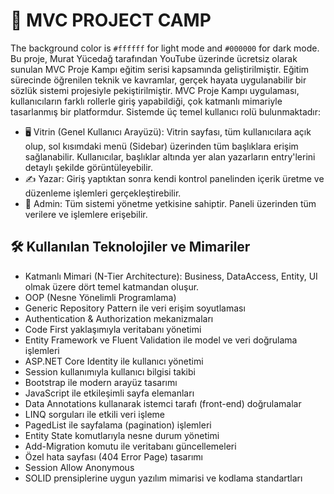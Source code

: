 # 📘 **MVC PROJECT CAMP**
The background color is `#ffffff` for light mode and `#000000` for dark mode.
Bu proje, Murat Yücedağ tarafından YouTube üzerinde ücretsiz olarak sunulan MVC Proje Kampı eğitim serisi kapsamında geliştirilmiştir. Eğitim sürecinde öğrenilen teknik ve kavramlar, gerçek hayata uygulanabilir bir sözlük sistemi projesiyle pekiştirilmiştir.
MVC Proje Kampı uygulaması, kullanıcıların farklı rollerle giriş yapabildiği, çok katmanlı mimariyle tasarlanmış bir platformdur. Sistemde üç temel kullanıcı rolü bulunmaktadır:
- 🖥️ Vitrin (Genel Kullanıcı Arayüzü): Vitrin sayfası, tüm kullanıcılara açık olup, sol kısımdaki menü (Sidebar) üzerinden tüm başlıklara erişim sağlanabilir. Kullanıcılar, başlıklar altında yer alan yazarların entry'lerini detaylı şekilde görüntüleyebilir.
- ✍️ Yazar: Giriş yaptıktan sonra kendi kontrol panelinden içerik üretme ve düzenleme işlemleri gerçekleştirebilir.
- 🔑 Admin: Tüm sistemi yönetme yetkisine sahiptir. Paneli üzerinden tüm verilere ve işlemlere erişebilir.
## 🛠️ Kullanılan Teknolojiler ve Mimariler
- Katmanlı Mimari (N-Tier Architecture): Business, DataAccess, Entity, UI olmak üzere dört temel katmandan oluşur.
- OOP (Nesne Yönelimli Programlama)
- Generic Repository Pattern ile veri erişim soyutlaması
- Authentication & Authorization mekanizmaları
- Code First yaklaşımıyla veritabanı yönetimi
- Entity Framework ve Fluent Validation ile model ve veri doğrulama işlemleri
- ASP.NET Core Identity ile kullanıcı yönetimi
- Session kullanımıyla kullanıcı bilgisi takibi
- Bootstrap ile modern arayüz tasarımı
- JavaScript ile etkileşimli sayfa elemanları
- Data Annotations kullanarak istemci tarafı (front-end) doğrulamalar
- LINQ sorguları ile etkili veri işleme
- PagedList ile sayfalama (pagination) işlemleri
- Entity State komutlarıyla nesne durum yönetimi
- Add-Migration komutu ile veritabanı güncellemeleri
- Özel hata sayfası (404 Error Page) tasarımı
- Session Allow Anonymous
- SOLID prensiplerine uygun yazılım mimarisi ve kodlama standartları
